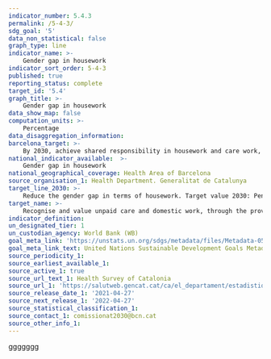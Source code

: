 ```yaml
---
indicator_number: 5.4.3
permalink: /5-4-3/
sdg_goal: '5'
data_non_statistical: false
graph_type: line
indicator_name: >-
    Gender gap in housework
indicator_sort_order: 5-4-3
published: true
reporting_status: complete
target_id: '5.4'
graph_title: >-
    Gender gap in housework
data_show_map: false
computation_units: >-
    Percentage
data_disaggregation_information:
barcelona_target: >-
    By 2030, achieve shared responsibility in housework and care work, both within families and between families, companies and public administration
national_indicator_available:  >-
    Gender gap in housework
national_geographical_coverage: Health Area of Barcelona
source_organisation_1: Health Department. Generalitat de Catalunya
target_line_2030: >-
    Reduce the gender gap in terms of housework. Target value 2030: Pending to be determined
target_name: >-
    Recognise and value unpaid care and domestic work, through the provision of public services, infrastructure and the formulation of social protection policies, as well as promoting shared responsibility within the household and the family, as nationally appropriate
indicator_definition:
un_designated_tier: 1
un_custodian_agency: World Bank (WB)
goal_meta_link: 'https://unstats.un.org/sdgs/metadata/files/Metadata-05-04-01.pdf'
goal_meta_link_text: United Nations Sustainable Development Goals Metadata (pdf 894kB)
source_periodicity_1: 
source_earliest_available_1: 
source_active_1: true
source_url_text_1: Health Survey of Catalonia
source_url_1: 'https://salutweb.gencat.cat/ca/el_departament/estadistiques_sanitaries/enquestes/esca/'
source_release_date_1: '2021-04-27'
source_next_release_1: '2022-04-27'
source_statistical_classification_1: 
source_contact_1: comissionat2030@bcn.cat
source_other_info_1:
---
```

ggggggg
